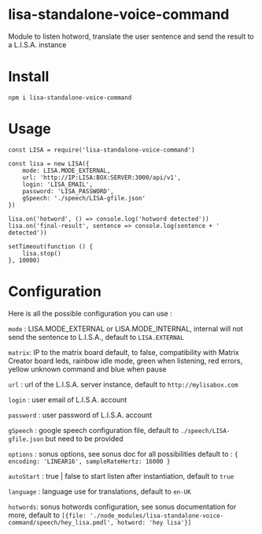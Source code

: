 # lisa-standalone-voice-command
Module to listen hotword, translate the user sentence and send the result to a L.I.S.A. instance

# Install

`npm i lisa-standalone-voice-command` 

# Usage

```
const LISA = require('lisa-standalone-voice-command')

const lisa = new LISA({
    mode: LISA.MODE_EXTERNAL,
    url: 'http://IP:LISA:BOX:SERVER:3000/api/v1',
    login: 'LISA_EMAIL',
    password: 'LISA_PASSWORD',
    gSpeech: './speech/LISA-gfile.json'
})

lisa.on('hotword', () => console.log('hotword detected'))
lisa.on('final-result', sentence => console.log(sentence + ' detected'))

setTimeout(function () {
    lisa.stop()
}, 10000)
```

# Configuration

Here is all the possible configuration you can use :
 
 `mode` : LISA.MODE_EXTERNAL or LISA.MODE_INTERNAL, internal will not send the sentence to L.I.S.A., default to `LISA.EXTERNAL`
 
 `matrix`: IP to the matrix board default, to false, compatibility with Matrix Creator board leds, rainbow idle mode, green when listening, red errors, yellow unknown command and blue when pause
 
 `url` : url of the L.I.S.A. server instance, default to `http://mylisabox.com`
 
 `login` : user email of L.I.S.A. account
 
 `password` : user password of L.I.S.A. account
 
 `gSpeech` : google speech configuration file, default to `./speech/LISA-gfile.json` but need to be provided
 
 `options` : sonus options, see sonus doc for all possibilities default to : `{
                 encoding: 'LINEAR16',
                 sampleRateHertz: 16000
             }`
             
 `autoStart` : true | false to start listen after instantiation, default to `true` 
             
 `language` : language use for translations, default to `en-UK`
 
 `hotwords`: sonus hotwords configuration, see sonus documentation for more, default to `[{file: './node_modules/lisa-standalone-voice-command/speech/hey_lisa.pmdl', hotword: 'hey lisa'}]`

